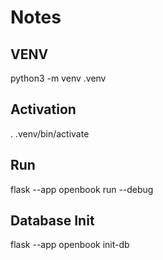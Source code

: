 # Notes

## VENV

python3 -m venv .venv

## Activation

. .venv/bin/activate

## Run

flask --app openbook run --debug

## Database Init

flask --app openbook init-db